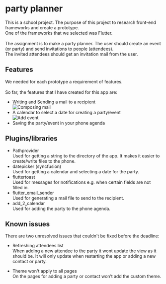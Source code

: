 # party planner

This is a school project. The purpose of this project to research front-end frameworks and create a prototype. <br/>
One of the frameworks that we selected was Flutter.  <br/>  <br/>
The assignment is to make a party planner. The user should create an event (or party) and send invitations to people (attendees).  <br/>
The invited attendees should get an invitation mail from the user.

## Features

We needed for each prototype a requirement of features. <br/> <br/>
So far, the features that I have created for this app are:
- Writing and Sending a mail to a recipient <br/>
 ![Composing mail](https://imgur.com/NypgpNw.png "a title")
- A calendar to select a date for creating a party/event <br/>
  ![Add event](https://imgur.com/3NaDVvX.png "a title")
- Saving the party/event in your phone agenda

## Plugins/libraries

- Pathprovider <br/>
Used for getting a string to the directory of the app. It makes it easier to create/write files to the phone.
- datepicker (syncfusion) <br/>
Used for getting a calendar and selecting a date for the party.
- fluttertoast <br/>
Used for messages for notifications e.g. when certain fields are not filled in.
- flutter_email_sender <br/>
Used for generating a mail file to send to the recipient.
- add_2_calendar <br/>
Used for adding the party to the phone agenda.


## Known issues
There are two unresolved issues that couldn't be fixed before the deadline: <br/>
- Refreshing attendees list  <br/>
When adding a new attendee to the party it wont update the view as it should be. It will only update when restarting the app or adding a new contact or party.

- Theme won't apply to all pages  <br/>
On the pages for adding a party or contact won’t add the custom theme.



